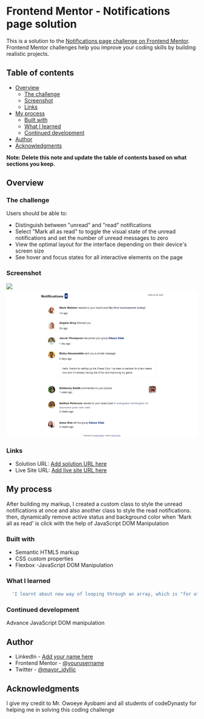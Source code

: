 # Frontend Mentor - Notifications page solution

This is a solution to the [Notifications page challenge on Frontend Mentor](https://www.frontendmentor.io/challenges/notifications-page-DqK5QAmKbC). Frontend Mentor challenges help you improve your coding skills by building realistic projects. 

## Table of contents

- [Overview](#overview)
  - [The challenge](#the-challenge)
  - [Screenshot](#screenshot)
  - [Links](#links)
- [My process](#my-process)
  - [Built with](#built-with)
  - [What I learned](#what-i-learned)
  - [Continued development](#continued-development)
- [Author](#author)
- [Acknowledgments](#acknowledgments)

**Note: Delete this note and update the table of contents based on what sections you keep.**

## Overview

### The challenge

Users should be able to:

- Distinguish between "unread" and "read" notifications
- Select "Mark all as read" to toggle the visual state of the unread notifications and set the number of unread messages to zero
- View the optimal layout for the interface depending on their device's screen size
- See hover and focus states for all interactive elements on the page

### Screenshot

![](./screenshot%20when%20not%20click.png.jpg)
![](./screenshot%20when%20clicked.png)


### Links

- Solution URL: [Add solution URL here](https://github.com/Mayor-Isaac/Frontend-mentor-notification-page)
- Live Site URL: [Add live site URL here](https://netlify.com)

## My process
After building my markup,
I created a custom class to style the unread notifications at once and also another class to style the read notifications.
then, dynamically remove active status and background color when 'Mark all as read' is click with the help of JavaScript DOM Manipulation
### Built with

- Semantic HTML5 markup
- CSS custom properties
- Flexbox
-JavaScript DOM Manipulation


### What I learned

```js
  'I learnt about new way of looping through an array, which is "for of loop"🎉'
```

### Continued development


Advance JavaScript DOM manipulation


## Author

- LinkedIn - [Add your name here](https://www.linkedin.com/in/feranmi-ogunyileka-359a1723b)
- Frontend Mentor - [@yourusername](https://www.frontendmentor.io/profile/yourusername)
- Twitter - [@mayor_idyllic](https://www.twitter.com/mayor_idyllic)


## Acknowledgments

I give my credit to Mr. Owoeye Ayobami and all students of codeDynasty for helping me in solving this coding challenge
